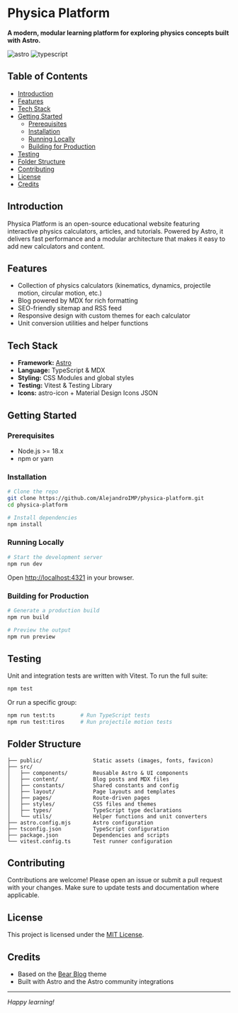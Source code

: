 # Physica Platform

**A modern, modular learning platform for exploring physics concepts built with Astro.**

![astro](https://img.shields.io/badge/built%20with-Astro-FF5D01?logo=astro)&nbsp;![typescript](https://img.shields.io/badge/language-TypeScript-blue)

## Table of Contents

- [Introduction](#introduction)
- [Features](#features)
- [Tech Stack](#tech-stack)
- [Getting Started](#getting-started)
  - [Prerequisites](#prerequisites)
  - [Installation](#installation)
  - [Running Locally](#running-locally)
  - [Building for Production](#building-for-production)
- [Testing](#testing)
- [Folder Structure](#folder-structure)
- [Contributing](#contributing)
- [License](#license)
- [Credits](#credits)

## Introduction

Physica Platform is an open-source educational website featuring interactive physics calculators, articles, and tutorials. Powered by Astro, it delivers fast performance and a modular architecture that makes it easy to add new calculators and content.

## Features

- Collection of physics calculators (kinematics, dynamics, projectile motion, circular motion, etc.)
- Blog powered by MDX for rich formatting
- SEO-friendly sitemap and RSS feed
- Responsive design with custom themes for each calculator
- Unit conversion utilities and helper functions

## Tech Stack

- **Framework:** [Astro](https://astro.build)
- **Language:** TypeScript & MDX
- **Styling:** CSS Modules and global styles
- **Testing:** Vitest & Testing Library
- **Icons:** astro-icon + Material Design Icons JSON

## Getting Started

### Prerequisites

- Node.js >= 18.x
- npm or yarn

### Installation

```bash
# Clone the repo
git clone https://github.com/AlejandroIMP/physica-platform.git
cd physica-platform

# Install dependencies
npm install
``` 

### Running Locally

```bash
# Start the development server
npm run dev
```

Open [http://localhost:4321](http://localhost:4321) in your browser.

### Building for Production

```bash
# Generate a production build
npm run build

# Preview the output
npm run preview
```

## Testing

Unit and integration tests are written with Vitest. To run the full suite:

```bash
npm test
```

Or run a specific group:

```bash
npm run test:ts        # Run TypeScript tests
npm run test:tiros     # Run projectile motion tests
```

## Folder Structure

```text
├── public/                Static assets (images, fonts, favicon)
├── src/
│   ├── components/        Reusable Astro & UI components
│   ├── content/           Blog posts and MDX files
│   ├── constants/         Shared constants and config
│   ├── layout/            Page layouts and templates
│   ├── pages/             Route-driven pages
│   ├── styles/            CSS files and themes
│   ├── types/             TypeScript type declarations
│   └── utils/             Helper functions and unit converters
├── astro.config.mjs       Astro configuration
├── tsconfig.json          TypeScript configuration
├── package.json           Dependencies and scripts
└── vitest.config.ts       Test runner configuration
```

## Contributing

Contributions are welcome! Please open an issue or submit a pull request with your changes. Make sure to update tests and documentation where applicable.

## License

This project is licensed under the [MIT License](LICENSE).

## Credits

- Based on the [Bear Blog](https://github.com/HermanMartinus/bearblog) theme
- Built with Astro and the Astro community integrations

---
*Happy learning!*
